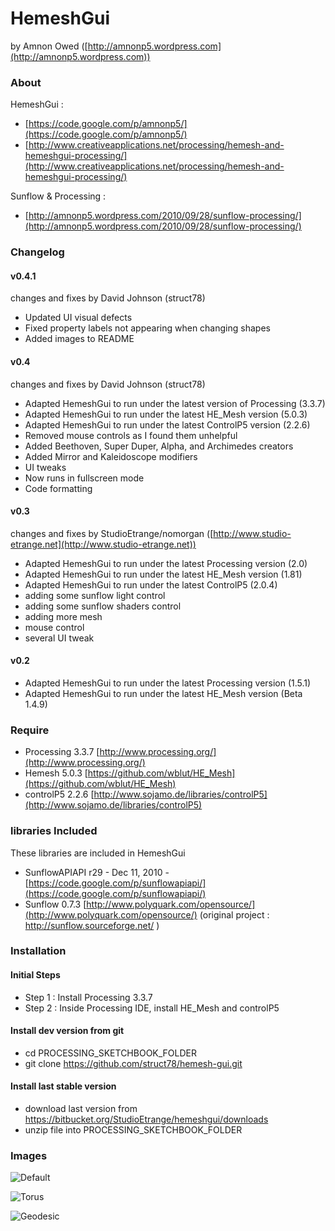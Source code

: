 # HemeshGui

 by Amnon Owed ([http://amnonp5.wordpress.com](http://amnonp5.wordpress.com))


### About
HemeshGui :

* [https://code.google.com/p/amnonp5/](https://code.google.com/p/amnonp5/)
* [http://www.creativeapplications.net/processing/hemesh-and-hemeshgui-processing/](http://www.creativeapplications.net/processing/hemesh-and-hemeshgui-processing/)

Sunflow & Processing :

* [http://amnonp5.wordpress.com/2010/09/28/sunflow-processing/](http://amnonp5.wordpress.com/2010/09/28/sunflow-processing/)


### Changelog


#### v0.4.1

changes and fixes by David Johnson (struct78)
* Updated UI visual defects
* Fixed property labels not appearing when changing shapes
* Added images to README

#### v0.4

changes and fixes by David Johnson (struct78)

* Adapted HemeshGui to run under the latest version of Processing (3.3.7)
* Adapted HemeshGui to run under the latest HE_Mesh version (5.0.3)
* Adapted HemeshGui to run under the latest ControlP5 version (2.2.6)
* Removed mouse controls as I found them unhelpful
* Added Beethoven, Super Duper, Alpha, and Archimedes creators
* Added Mirror and Kaleidoscope modifiers
* UI tweaks
* Now runs in fullscreen mode
* Code formatting

#### v0.3

changes and fixes by StudioEtrange/nomorgan ([http://www.studio-etrange.net](http://www.studio-etrange.net))

* Adapted HemeshGui to run under the latest Processing version (2.0)
* Adapted HemeshGui to run under the latest HE_Mesh version (1.81)
* Adapted HemeshGui to run under the latest ControlP5 (2.0.4)
* adding some sunflow light control
* adding some sunflow shaders control
* adding more mesh
* mouse control
* several UI tweak

#### v0.2

* Adapted HemeshGui to run under the latest Processing version (1.5.1)
* Adapted HemeshGui to run under the latest HE_Mesh version (Beta 1.4.9)

### Require

* Processing 3.3.7 [http://www.processing.org/](http://www.processing.org/)
* Hemesh 5.0.3 [https://github.com/wblut/HE_Mesh](https://github.com/wblut/HE_Mesh)
* controlP5 2.2.6 [http://www.sojamo.de/libraries/controlP5](http://www.sojamo.de/libraries/controlP5)

### libraries Included

These libraries are included in HemeshGui

* SunflowAPIAPI r29 - Dec 11, 2010 - [https://code.google.com/p/sunflowapiapi/](https://code.google.com/p/sunflowapiapi/)
* Sunflow 0.7.3 [http://www.polyquark.com/opensource/](http://www.polyquark.com/opensource/) (original project : http://sunflow.sourceforge.net/ )

### Installation

#### Initial Steps

* Step 1 : Install Processing 3.3.7
* Step 2 : Inside Processing IDE, install HE_Mesh and controlP5

#### Install dev version from git

* cd PROCESSING_SKETCHBOOK_FOLDER
* git clone https://github.com/struct78/hemesh-gui.git

#### Install last stable version

* download last version from https://bitbucket.org/StudioEtrange/hemeshgui/downloads
* unzip file into PROCESSING_SKETCHBOOK_FOLDER


### Images
![Default](https://i.imgur.com/tiXfz2u.png)

![Torus](https://i.imgur.com/xbM00gQ.png)

![Geodesic](https://i.imgur.com/IW4LHJ0.png)

